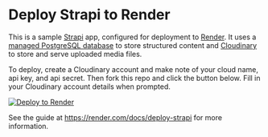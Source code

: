 # Deploy Strapi to Render

This is a sample [Strapi](https://strapi.io/) app, configured for deployment to [Render](https://render.com). It uses a [managed PostgreSQL database](https://render.com/docs/databases) to store structured content and [Cloudinary](https://cloudinary.com) to store and serve uploaded media files.

To deploy, create a Cloudinary account and make note of your cloud name, api key, and api secret. Then fork this repo and click the button below. Fill in your Cloudinary account details when prompted.

[![Deploy to Render](https://render.com/images/deploy-to-render-button.svg)](https://render.com/deploy)

See the guide at https://render.com/docs/deploy-strapi for more information.
